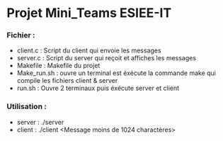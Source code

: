 # Projet Mini_Teams ESIEE-IT
 
### Fichier : 
- client.c : Script du client qui envoie les messages
- server.c : Script du server qui reçoit et affiches les messages
- Makefile : Makefile du projet 
- Make_run.sh : ouvre un terminal est éxécute la commande make qui compile les fichiers client & server
- run.sh : Ouvre 2 terminaux puis éxécute server et client 

### Utilisation : 
- server : ./server 
- client : ./client <PID cible> <Message moins de 1024 charactères> 
